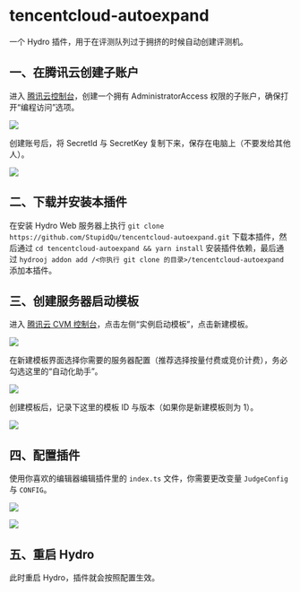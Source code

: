 # tencentcloud-autoexpand

一个 Hydro 插件，用于在评测队列过于拥挤的时候自动创建评测机。

## 一、在腾讯云创建子账户

进入 [腾讯云控制台](https://console.cloud.tencent.com/cam/user/create?systemType=FastCreateV2)，创建一个拥有 AdministratorAccess 权限的子账户，确保打开“编程访问”选项。

![](https://img.zshfoj.com/8f511964f0ba835b7bcdcc3cc85d25715cd52f9d7fffb1b2092fed25e0f5fd62.png)

创建账号后，将 SecretId 与 SecretKey 复制下来，保存在电脑上（不要发给其他人）。

![](https://img.zshfoj.com/d6413f9a6cd6ec7dcf942f6609ec32e48654dbf85fcdf6e70d71b8761a1bd605.png)

## 二、下载并安装本插件

在安装 Hydro Web 服务器上执行 `git clone https://github.com/StupidQu/tencentcloud-autoexpand.git` 下载本插件，然后通过 `cd tencentcloud-autoexpand && yarn install` 安装插件依赖，最后通过 `hydrooj addon add /<你执行 git clone 的目录>/tencentcloud-autoexpand` 添加本插件。

## 三、创建服务器启动模板

进入 [腾讯云 CVM 控制台](https://console.cloud.tencent.com/cvm/overview)，点击左侧“实例启动模板”，点击新建模板。

![](https://img.zshfoj.com/e9d51b46d49b0d16e0cd285865eda6d90b27971d80bac1949d707ff083f68b40.png)

在新建模板界面选择你需要的服务器配置（推荐选择按量付费或竞价计费），务必勾选这里的“自动化助手”。

![](https://img.zshfoj.com/42012b3b885b0fdc1bb0a5562753df06ff52705714d3f414d442d0c0f8b64f7a.png)

创建模板后，记录下这里的模板 ID 与版本（如果你是新建模板则为 1）。

![](https://img.zshfoj.com/5ae256372ccfc1d9e51f09c74d1cebf240447ffb4d3a904498f8c6c28bc1aa80.png)

## 四、配置插件

使用你喜欢的编辑器编辑插件里的 `index.ts` 文件，你需要更改变量 `JudgeConfig` 与 `CONFIG`。

![](https://img.zshfoj.com/29764f1c6a34753e3ba629efe992e89d13ccbfdb61f9eb3711f0b25b341057dd.png)

![](https://img.zshfoj.com/70513e2b367290c61d48b817bb539eb9c5385cab1ef372573695b07830fa62d9.png)

## 五、重启 Hydro

此时重启 Hydro，插件就会按照配置生效。
